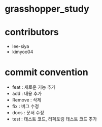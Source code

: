# grasshopper_study

# contributors

-   lee-siya
-   kimyoo04

# commit convention

+ feat : 새로운 기능 추가
+ add : 내용 추가
+ Remove : 삭제
+ fix : 버그 수정
+ docs : 문서 수정
+ test : 테스트 코드, 리펙토링 테스트 코드 추가